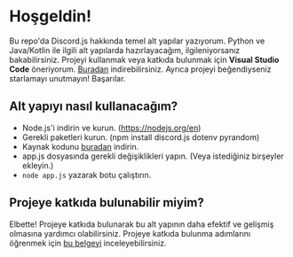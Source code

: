 # Hoşgeldin!
Bu repo'da Discord.js hakkında temel alt yapılar yazıyorum.
Python ve Java/Kotlin ile ilgili alt yapılarda hazırlayacağım, ilgileniyorsanız bakabilirsiniz.
Projeyi kullanmak veya katkıda bulunmak için **Visual Studio Code** öneriyorum. [Buradan](https://code.visualstudio.com/download) indirebilirsiniz.
Ayrıca projeyi beğendiyseniz starlamayı unutmayın! Başarılar.

## Alt yapıyı nasıl kullanacağım?
- Node.js'i indirin ve kurun. (https://nodejs.org/en)
- Gerekli paketleri kurun. (npm install discord.js dotenv pyrandom)
- Kaynak kodunu [buradan](https://github.com/meto1558/basic-base/releases/) indirin.
- app.js dosyasında gerekli değişiklikleri yapın. (Veya istediğiniz birşeyler ekleyin.)
- ```node app.js``` yazarak botu çalıştırın.

## Projeye katkıda bulunabilir miyim?
Elbette! Projeye katkıda bulunarak bu alt yapının daha efektif ve gelişmiş olmasına yardımcı olabilirsiniz. Projeye katkıda bulunma adımlarını öğrenmek için [bu belgeyi]() inceleyebilirsiniz.
